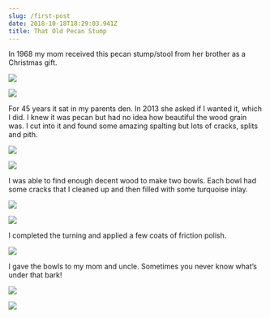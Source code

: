 ```yaml
---
slug: /first-post
date: 2018-10-18T18:29:03.941Z
title: That Old Pecan Stump
---
```


In 1968 my mom received this pecan stump/stool from her brother as a Christmas gift.

![](https://res.cloudinary.com/dy6lb8vna/image/upload/c_scale,w_800/v1/other/photo_12.jpg)

![](https://res.cloudinary.com/dy6lb8vna/image/upload/c_scale,w_800/v1/other/photo_13.jpg)

For 45 years it sat in my parents den. In 2013 she asked if I wanted it, which I did. I knew it was pecan but had no idea how beautiful the wood grain was. I cut into it and found some amazing spalting but lots of cracks, splits and pith.

![](https://res.cloudinary.com/dy6lb8vna/image/upload/c_scale,w_800/v1/other/photo_14.jpg)

![](https://res.cloudinary.com/dy6lb8vna/image/upload/w_800,c_fit/v1548468228/other/IMG_1251.jpg)

I was able to find enough decent wood to make two bowls. Each bowl had some cracks that I cleaned up and then filled with some turquoise inlay.

![](https://res.cloudinary.com/dy6lb8vna/image/upload/c_scale,w_800/v1/other/IMG_1275.jpg)

![](https://res.cloudinary.com/dy6lb8vna/image/upload/c_scale,w_800/v1/other/IMG_1280.jpg)

I completed the turning and applied a few coats of friction polish.

![](https://res.cloudinary.com/dy6lb8vna/image/upload/c_scale,w_800/v1/other/DSC_1002.jpg)

I gave the bowls to my mom and uncle. Sometimes you never know what’s under that bark!

![](https://res.cloudinary.com/dy6lb8vna/image/upload/c_scale,w_800/v1/other/IMG_1302.jpg)

![](https://res.cloudinary.com/dy6lb8vna/image/upload/c_scale,w_800/v1/other/photo_3_1.jpg)
